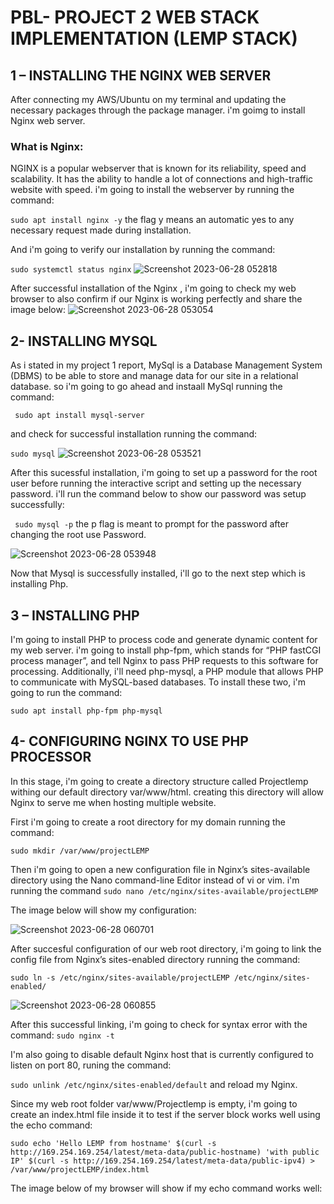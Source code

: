 # PBL- PROJECT 2 WEB STACK IMPLEMENTATION (LEMP STACK)

## 1 – INSTALLING THE NGINX WEB SERVER

After connecting my AWS/Ubuntu on my terminal and updating the necessary packages through the package manager. i'm goimg to install Nginx web server.

### What is Nginx:

NGINX is a popular webserver that is known for its reliability, speed and scalability. It has the ability to handle a lot of connections and high-traffic website with speed. i'm going to install the webserver by running the command: 

`sudo apt install nginx -y` the flag y means an automatic yes to any necessary request made during installation.

And i'm going to verify our installation by running the command: 

`sudo systemctl status nginx` 
![Screenshot 2023-06-28 052818](https://github.com/opeyemiogungbe/PBL-project2/assets/136735745/4ce7a53f-62f8-4005-9c60-0fa68d7d5dbe)

After successful installation of the Nginx , i'm going to check my web browser to also confirm if our Nginx is working perfectly and share the image below:
![Screenshot 2023-06-28 053054](https://github.com/opeyemiogungbe/PBL-project2/assets/136735745/e756bcb2-dc46-43c6-a1e6-91f38a2b12f5)


## 2- INSTALLING MYSQL

 As i stated in my project 1 report, MySql is a Database Management System (DBMS) to be able to store and manage data for our site in a relational database. so i'm going to go ahead and instaall MySql running the command: 

` sudo apt install mysql-server`

and check for successful  installation running the command: 

`sudo mysql` 
![Screenshot 2023-06-28 053521](https://github.com/opeyemiogungbe/PBL-project2/assets/136735745/557f6770-b622-4e43-9996-701b291f0ca2)


After this sucessful installation, i'm going to set up a password for the root user before running the interactive script and setting up the necessary password. i'll run the command below to show our password was setup successfully: 

` sudo mysql -p` the p flag is meant to prompt for the password after changing the root use Password.

![Screenshot 2023-06-28 053948](https://github.com/opeyemiogungbe/PBL-project2/assets/136735745/e7bd877d-c08e-435d-b0c4-8c59a395cd42)

Now that Mysql is successfully installed, i'll go to the next step which is installing Php.

 ## 3 – INSTALLING PHP

I'm going to install PHP to process code and generate dynamic content for my web server. i'm going to install php-fpm, which stands for “PHP fastCGI process manager”, and tell Nginx to pass PHP requests to this software for processing. Additionally, i'll need php-mysql, a PHP module that allows PHP to communicate with MySQL-based databases. To install these two, i'm going to run the command:

`sudo apt install php-fpm php-mysql`

## 4- CONFIGURING NGINX TO USE PHP PROCESSOR

In this stage, i'm going to create a directory structure called Projectlemp withing our default directory var/www/html. creating this directory will allow Nginx to serve me when hosting multiple website.

First i'm going to create a root directory for my domain running the command:

`sudo mkdir /var/www/projectLEMP`

Then i'm going to open a new configuration file in Nginx’s sites-available directory using the Nano command-line Editor instead of vi or vim. i'm running the command `sudo nano /etc/nginx/sites-available/projectLEMP`

The image below will show my configuration: 

![Screenshot 2023-06-28 060701](https://github.com/opeyemiogungbe/PBL-project2/assets/136735745/f90508c2-9e42-4e6c-b784-5540272e9c30)

After succesful configuration of our web root directory, i'm going to link the config file from Nginx’s sites-enabled directory running the command:

`sudo ln -s /etc/nginx/sites-available/projectLEMP /etc/nginx/sites-enabled/`

![Screenshot 2023-06-28 060855](https://github.com/opeyemiogungbe/PBL-project2/assets/136735745/3d9879ac-2468-4981-831d-3b66b709a48f) 


After this successful linking, i'm going to check for syntax error with the command: `sudo nginx -t`

I'm also going to disable default Nginx host that is currently configured to listen on port 80, runing the command: 

`sudo unlink /etc/nginx/sites-enabled/default` and reload my Nginx.

Since my web root folder var/www/Projectlemp is empty, i'm going to create an index.html file inside it to test if the server block works well using the echo command: 

`sudo echo 'Hello LEMP from hostname' $(curl -s http://169.254.169.254/latest/meta-data/public-hostname) 'with public IP' $(curl -s http://169.254.169.254/latest/meta-data/public-ipv4) > /var/www/projectLEMP/index.html`

The image below of my browser will show if my echo command works well:

